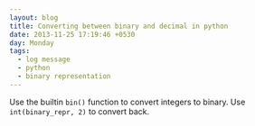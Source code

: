 ```yaml
---
layout: blog
title: Converting between binary and decimal in python
date: 2013-11-25 17:19:46 +0530
day: Monday
tags:
  - log message
  - python
  - binary representation
---
```


Use the builtin `bin()` function to convert integers to binary. Use `int(binary_repr, 2)` to convert back. 
